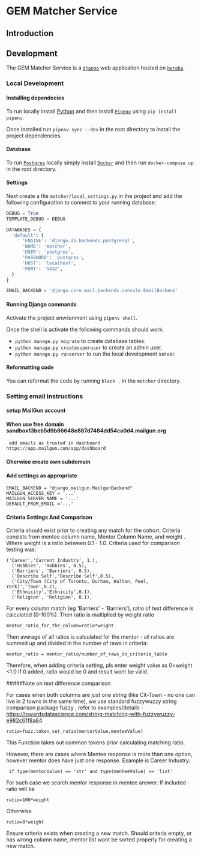 # GEM Matcher Service

## Introduction

## Development

The GEM Matcher Service is a [`django`](https://www.djangoproject.com/) web application hosted on [`heroku`](https://www.heroku.com/).

### Local Development

#### Installing dependecies

To run locally install [Python](https://www.python.org/) and then install [`Pipenv`](https://github.com/pypa/pipenv) using `pip install pipenv`.

Once installed run `pipenv sync --dev` in the root directory to install the project dependencies.

#### Database

To run [`Postgres`](https://www.postgresql.org/) locally simply install [`Docker`](https://docs.docker.com/get-docker/) and then run `docker-compose up` in the root directory.

#### Settings

Next create a file `matcher/local_settings.py` in the project and add the following configuration to connect to your running database:

```python
DEBUG = True
TEMPLATE_DEBUG = DEBUG

DATABASES = {
  'default': {
      'ENGINE': 'django.db.backends.postgresql',
      'NAME': 'matcher',
      'USER': 'postgres',
      'PASSWORD': 'postgres',
      'HOST': 'localhost',
      'PORT': '5432',
  }
}

EMAIL_BACKEND = 'django.core.mail.backends.console.EmailBackend'
```

#### Running Django commands

Activate the project envrionment using `pipenv shell`.

Once the shell is activate the following commands should work:

- `python manage.py migrate` to create database tables.
- `python manage.py createsuperuser` to create an admin user.
- `python manage.py runserver` to run the local development server.

#### Reformatting code

You can reformat the code by running `black .` in the `matcher` directory.

### Setting email instructions
#### setup MailGun account

#### When use free domain sandbox13beb5d9b86648e887d7484dd54ca0d4.mailgun.org
     add emails as trusted in dashboard https://app.mailgun.com/app/dashboard
     
#### Oherwise create own subdomain

#### Add settings as appropriate

    EMAIL_BACKEND = "django_mailgun.MailgunBackend"
    MAILGUN_ACCESS_KEY = '...'
    MAILGUN_SERVER_NAME = '...'
    DEFAULT_FROM_EMAIL ='...'

#### Criteria Settings And Comparison

Criteria should exist prior to creating any match for the cohort. Criteria consists from mentee column name, Mentor Column Name, and weight .
Where weight is a ratio between 0.1 - 1.0. 
Criteria used for comparison testing was:
```
('Career','Current Industry', 1.),
  ('Hobbies', 'Hobbies', 0.5),
  ('Barriers', 'Barriers', 0.5),
  ('Describe Self','Describe Self',0.5),
  ('City/Town (City of Toronto, Durham, Halton, Peel, York)','Town',0.2),
  ('Ethnicity','Ethnicity',0.1),
  ('Religion', 'Religion', 0.1),

```

For every column match (eg 'Barriers' - 'Barriers'), ratio of text difference is calculated (0-100%). Then ratio is multiplied by weight ratio
```aidl
mentor_ratio_for_the_column=ratio*weight
```

Then average of all ratios is calculated for the mentor - all ratios are summed up and divided in the number of raws in criteria:

```aidl
mentor_ratio = mentor_ratio/number_of_raws_in_criteria_table
```
Therefore, when adding criteria setting, pls enter weight value as 0<weight <1.0
If 0 added, ratio would be 0 and result wont be valid.

#####Note on text difference comparison

For cases when both columns are just one string (like Cit-Town - no one can live in 2 towns in the same time), we use standard fuzzywuzzy string comparison package  fuzzy ,
refer to  examples/details - https://towardsdatascience.com/string-matching-with-fuzzywuzzy-e982c61f8a84
```aidl
ratio=fuzz.token_set_ratio(mentorValue,menteeValue)
```
This Function takes out common tokens prior calculating matching ratio.

However, there are cases where Mentee response is more than one option, however mentor does have just one response. Example is Career Industry:
```aidl
 if type(mentorValue) == 'str' and type(menteeValue) == 'list'
```
For such case we search mentor response in mentee answer. If included - ratio will be 
```
ratio=100*weight
 ```
 Otherwise
 ```
 ratio=0*weight
 ```
 
 Ensure criteria exists when creating a new match. 
 Should criteria empty, or has wrong column name, mentor list wont be sorted properly for creating a new match.
